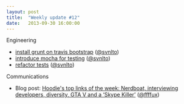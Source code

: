 ```yaml
---
layout: post
title:  "Weekly update #12"
date:   2013-09-30 16:00:00
---
```


Engineering

* [install grunt on travis bootstrap](https://github.com/hoodiehq/hoodie-cli/commit/57d346c94cb2ab40c7def0fea858d469947737af) ([@svnlto](https://github.com/svnlto))
* [introduce mocha for testing](https://github.com/hoodiehq/hoodie-cli/commit/f89a7d88f5f4b015f6389ab076b06e2dad797266) ([@svnlto](https://github.com/svnlto))
* [refactor tests](https://github.com/hoodiehq/hoodie-cli/commit/59f985bb751d5730fd687fc71ab46aeae7aec604) ([@svnlto](https://github.com/svnlto))

Communications

* Blog post: [Hoodie's top links of the week: Nerdboat, interviewing developers, diversity, GTA V and a ‘Skype Killer’](http://blog.hood.ie/2013/09/tgif-nerdboat-interviewing-developers-diversity-gta-v-and-a-skype-killer/)  ([@ffffux](https://github.com/ffffux))
